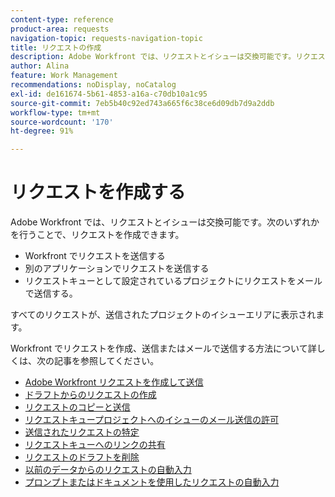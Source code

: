 ```yaml
---
content-type: reference
product-area: requests
navigation-topic: requests-navigation-topic
title: リクエストの作成
description: Adobe Workfront では、リクエストとイシューは交換可能です。リクエストを作成するには、Workfront でリクエストを送信するか、別のアプリケーションでリクエストを送信するか、リクエストキューとして設定されているプロジェクトにリクエストをメールで送信します。
author: Alina
feature: Work Management
recommendations: noDisplay, noCatalog
exl-id: de161674-5b61-4853-a16a-c70db10a1c95
source-git-commit: 7eb5b40c92ed743a665f6c38ce6d09db7d9a2ddb
workflow-type: tm+mt
source-wordcount: '170'
ht-degree: 91%

---
```


# リクエストを作成する

<!--
{{highlighted-preview}}
-->

Adobe Workfront では、リクエストとイシューは交換可能です。次のいずれかを行うことで、リクエストを作成できます。

* Workfront でリクエストを送信する
* 別のアプリケーションでリクエストを送信する
* リクエストキューとして設定されているプロジェクトにリクエストをメールで送信する。

すべてのリクエストが、送信されたプロジェクトのイシューエリアに表示されます。

Workfront でリクエストを作成、送信またはメールで送信する方法について詳しくは、次の記事を参照してください。

* [Adobe Workfront リクエストを作成して送信](../../../manage-work/requests/create-requests/create-submit-requests.md)
* [ドラフトからのリクエストの作成](../../../manage-work/requests/create-requests/create-requests-from-drafts.md)
* [リクエストのコピーと送信](../../../manage-work/requests/create-requests/copy-and-submit-requests.md)
* [リクエストキュープロジェクトへのイシューのメール送信の許可](../../../manage-work/requests/create-requests/enable-email-issues-into-projects.md)
* [送信されたリクエストの特定](../../../manage-work/requests/create-requests/locate-submitted-requests.md)
* [リクエストキューへのリンクの共有](../../../manage-work/requests/create-requests/share-link-to-request-queue.md)
* [リクエストのドラフトを削除](../../../manage-work/requests/create-requests/delete-request-draft.md)
* [以前のデータからのリクエストの自動入力](/help/quicksilver/manage-work/requests/create-requests/autofill-suggestions-from-previous.md)
* [プロンプトまたはドキュメントを使用したリクエストの自動入力](/help/quicksilver/manage-work/requests/create-requests/autofill-from-prompt-document.md)